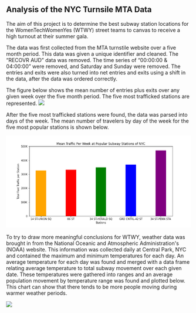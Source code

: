 ## Analysis of the NYC Turnsile MTA Data
The aim of this project is to determine the best subway station locations for the WomenTechWomenYes (WTWY) street teams to canvas to receive a high turnout at their summer gala.

The data was first collected from the MTA turnstile website over a five month period. This data was given a unique identifier and cleaned. The “RECOVR AUD” data was removed. The time series of “00:00:00 & 04:00:00” were removed, and Saturday and Sunday were removed. The entries and exits were also turned into net entries and exits using a shift in the data, after the data was ordered correctly.

The figure below shows the mean number of entries plus exits over any given week over the five month period. The five most trafficked stations are represented.
![](Images/popular_stations_by_day.png)


After the five most trafficked stations were found, the data was parsed into days of the week. The mean number of travelers by day of the week for the five most popular stations is shown below.


![](Images/popular_stations.png)

To try to draw more meaningful conclusions for WTWY, weather data was brought in from the National Oceanic and Atmospheric Administration's (NOAA) website. This information was collected daily at Central Park, NYC and contained the maximum and minimum temperatures for each day. An average temperature for each day was found and merged with a data frame relating average temperature to total subway movement over each given date. These temperatures were gathered into ranges and an average population movement by temperature range was found and plotted below. This chart can show that there tends to be more people moving during warmer weather periods.

![](Images/movement_by_temp.png.png)
